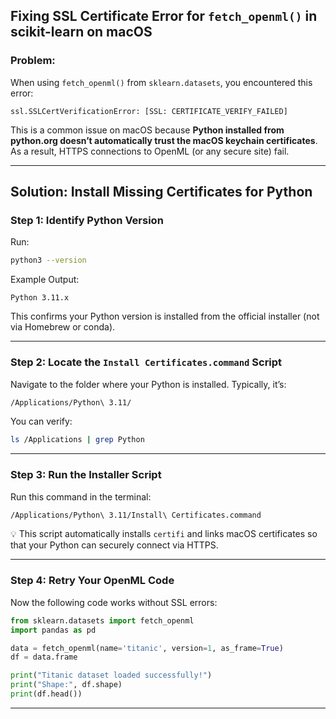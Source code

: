 ## Fixing SSL Certificate Error for `fetch_openml()` in scikit-learn on macOS

### Problem:

When using `fetch_openml()` from `sklearn.datasets`, you encountered this error:

```
ssl.SSLCertVerificationError: [SSL: CERTIFICATE_VERIFY_FAILED]
```

This is a common issue on macOS because **Python installed from python.org doesn’t automatically trust the macOS keychain certificates**. As a result, HTTPS connections to OpenML (or any secure site) fail.

---

## Solution: Install Missing Certificates for Python

### Step 1: Identify Python Version

Run:

```bash
python3 --version
```

Example Output:

```
Python 3.11.x
```

This confirms your Python version is installed from the official installer (not via Homebrew or conda).

---

### Step 2: Locate the `Install Certificates.command` Script

Navigate to the folder where your Python is installed. Typically, it’s:

```bash
/Applications/Python\ 3.11/
```

You can verify:

```bash
ls /Applications | grep Python
```

---

###  Step 3: Run the Installer Script

Run this command in the terminal:

```bash
/Applications/Python\ 3.11/Install\ Certificates.command
```

💡 This script automatically installs `certifi` and links macOS certificates so that your Python can securely connect via HTTPS.

---

### Step 4: Retry Your OpenML Code

Now the following code works without SSL errors:

```python
from sklearn.datasets import fetch_openml
import pandas as pd

data = fetch_openml(name='titanic', version=1, as_frame=True)
df = data.frame

print("Titanic dataset loaded successfully!")
print("Shape:", df.shape)
print(df.head())
```

---
